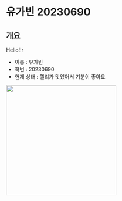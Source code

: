 # 유가빈 20230690

## 개요

Hello!!r
- 이름 : 유가빈
- 학번 : 20230690
- 현재 상태 : 젤리가 맛있어서 기분이 좋아요

<!--  ![새로운 프로필 이미지](./new_profile.jpg)-->
<img src="./mini.png" width="300px" height="300px">
